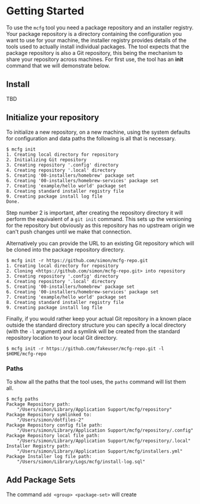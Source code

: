 # Getting Started

To use the `mcfg` tool you need a package repository and an installer registry. Your package repository is a directory
containing the configuration you want to use for your machine, the installer registry provides details of the tools
used to actually install individual packages. The tool expects that the package repository is also a Git repository,
this being the mechanism to share your repository across machines. For first use, the tool has an **init** command 
that we will demonstrate below.

## Install

TBD

## Initialize your repository

To initialize a new repository, on a new machine, using the system defaults for configuration and data paths the 
following is all that is necessary.

```text
$ mcfg init
1. Creating local directory for repository
2. Initializing Git repository
3. Creating repository '.config' directory
4. Creating repository '.local' directory
5. Creating '00-installers/homebrew' package set
6. Creating '00-installers/homebrew-services' package set
7. Creating 'example/hello world' package set
8. Creating standard installer registry file
9. Creating package install log file
Done.
```

Step number 2 is important, after creating the repository directory it will perform the equivalent of a `git init` 
command. This sets up the versioning for the repository but obviously as this repository has no upstream origin 
we can't push changes until we make that connection.

Alternatively you can provide the URL to an existing Git repository which will be cloned into the package repository
directory.

```text
$ mcfg init -r https://github.com/simon/mcfg-repo.git
1. Creating local directory for repository
2. Cloning <https://github.com/simon/mcfg-repo.git> into repository
3. Creating repository '.config' directory
4. Creating repository '.local' directory
5. Creating '00-installers/homebrew' package set
6. Creating '00-installers/homebrew-services' package set
7. Creating 'example/hello world' package set
8. Creating standard installer registry file
9. Creating package install log file
```

Finally, if you would rather keep your actual Git repository in a known place outside the standard directory 
structure you can specify a local directory (with the `-l` argument) and a symlink will be created from the standard
repository location to your local Git directory.

```text
$ mcfg init -r https://github.com/fakeuser/mcfg-repo.git -l $HOME/mcfg-repo
```

### Paths

To show all the paths that the tool uses, the `paths` command will list them all.

```text
$ mcfg paths
Package Repository path:
	"/Users/simon/Library/Application Support/mcfg/repository"
Package Repository symlinked to:
	"/Users/simon/dotfiles-2"
Package Repository config file path:
	"/Users/simon/Library/Application Support/mcfg/repository/.config"
Package Repository local file path:
	"/Users/simon/Library/Application Support/mcfg/repository/.local"
Installer Registry path:
	"/Users/simon/Library/Application Support/mcfg/installers.yml"
Package Installer log file path:
	"/Users/simon/Library/Logs/mcfg/install-log.sql"
```

## Add Package Sets

The command `add <group> <package-set>` will create 